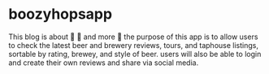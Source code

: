 # boozyhopsapp
This blog is about :beer: :beer: and more :beer:
the purpose of this app is to allow users to check the latest beer and brewery reviews, tours, and taphouse listings, sortable by rating, brewey, and style of beer.
users will also be able to login and create their own reviews and share via social media.
